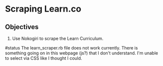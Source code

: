 # Scraping Learn.co

## Objectives

1. Use Nokogiri to scrape the Learn Curriculum.

#status
The learn_scraper.rb file does not work currently. There is something going on in this webpage (js?) that I don't understand. I'm unable to select via CSS like I thought I could. 
